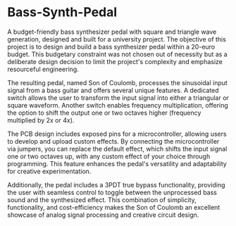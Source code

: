 # Bass-Synth-Pedal
A budget-friendly bass synthesizer pedal with square and triangle wave generation, designed and built for a university project. The objective of this project is to design and build a bass synthesizer pedal within a 20-euro budget. This budgetary constraint was not chosen out of necessity but as a deliberate design decision to limit the project's complexity and emphasize resourceful engineering.

The resulting pedal, named Son of Coulomb, processes the sinusoidal input signal from a bass guitar and offers several unique features. A dedicated switch allows the user to transform the input signal into either a triangular or square waveform. Another switch enables frequency multiplication, offering the option to shift the output one or two octaves higher (frequency multiplied by 2x or 4x).

The PCB design includes exposed pins for a microcontroller, allowing users to develop and upload custom effects. By connecting the microcontroller via jumpers, you can replace the default effect, which shifts the input signal one or two octaves up, with any custom effect of your choice through programming. This feature enhances the pedal's versatility and adaptability for creative experimentation.

Additionally, the pedal includes a 3PDT true bypass functionality, providing the user with seamless control to toggle between the unprocessed bass sound and the synthesized effect. This combination of simplicity, functionality, and cost-efficiency makes the Son of Coulomb an excellent showcase of analog signal processing and creative circuit design.
